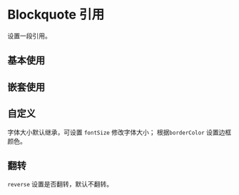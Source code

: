 <script setup>
import blockquoteBase from "./blockquote-base.vue"
import blockquoteQiantao from "./blockquote-qiantao.vue"
import blockquoteFontsize from "./blockquote-fontsize.vue"
import blockquoteReverse from "./blockquote-reverse.vue"
</script>


# Blockquote 引用

设置一段引用。

## 基本使用

<blockquoteBase />

## 嵌套使用

<blockquoteQiantao />

## 自定义

字体大小默认继承，可设置 ```fontSize``` 修改字体大小； 根据```borderColor``` 设置边框颜色。

<blockquoteFontsize />

## 翻转

```reverse``` 设置是否翻转，默认不翻转。

<blockquoteReverse />
